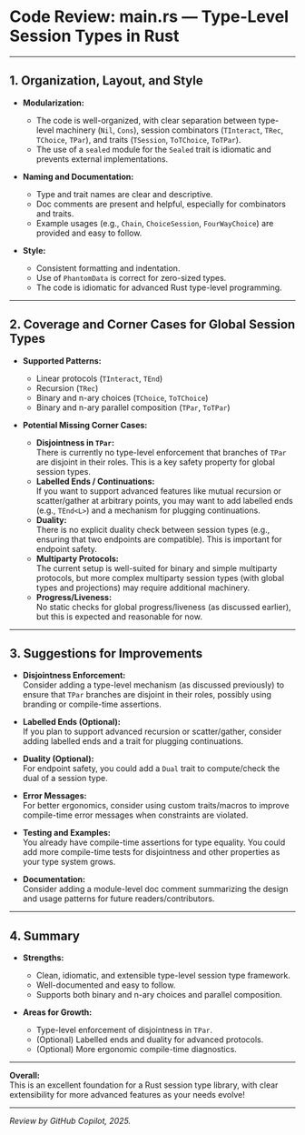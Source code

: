 # Code Review: main.rs — Type-Level Session Types in Rust

---

## 1. Organization, Layout, and Style

- **Modularization:**  
  - The code is well-organized, with clear separation between type-level machinery (`Nil`, `Cons`), session combinators (`TInteract`, `TRec`, `TChoice`, `TPar`), and traits (`TSession`, `ToTChoice`, `ToTPar`).
  - The use of a `sealed` module for the `Sealed` trait is idiomatic and prevents external implementations.

- **Naming and Documentation:**  
  - Type and trait names are clear and descriptive.
  - Doc comments are present and helpful, especially for combinators and traits.
  - Example usages (e.g., `Chain`, `ChoiceSession`, `FourWayChoice`) are provided and easy to follow.

- **Style:**  
  - Consistent formatting and indentation.
  - Use of `PhantomData` is correct for zero-sized types.
  - The code is idiomatic for advanced Rust type-level programming.

---

## 2. Coverage and Corner Cases for Global Session Types

- **Supported Patterns:**  
  - Linear protocols (`TInteract`, `TEnd`)
  - Recursion (`TRec`)
  - Binary and n-ary choices (`TChoice`, `ToTChoice`)
  - Binary and n-ary parallel composition (`TPar`, `ToTPar`)

- **Potential Missing Corner Cases:**
  - **Disjointness in `TPar`:**  
    There is currently no type-level enforcement that branches of `TPar` are disjoint in their roles. This is a key safety property for global session types.
  - **Labelled Ends / Continuations:**  
    If you want to support advanced features like mutual recursion or scatter/gather at arbitrary points, you may want to add labelled ends (e.g., `TEnd<L>`) and a mechanism for plugging continuations.
  - **Duality:**  
    There is no explicit duality check between session types (e.g., ensuring that two endpoints are compatible). This is important for endpoint safety.
  - **Multiparty Protocols:**  
    The current setup is well-suited for binary and simple multiparty protocols, but more complex multiparty session types (with global types and projections) may require additional machinery.
  - **Progress/Liveness:**  
    No static checks for global progress/liveness (as discussed earlier), but this is expected and reasonable for now.

---

## 3. Suggestions for Improvements

- **Disjointness Enforcement:**  
  Consider adding a type-level mechanism (as discussed previously) to ensure that `TPar` branches are disjoint in their roles, possibly using branding or compile-time assertions.

- **Labelled Ends (Optional):**  
  If you plan to support advanced recursion or scatter/gather, consider adding labelled ends and a trait for plugging continuations.

- **Duality (Optional):**  
  For endpoint safety, you could add a `Dual` trait to compute/check the dual of a session type.

- **Error Messages:**  
  For better ergonomics, consider using custom traits/macros to improve compile-time error messages when constraints are violated.

- **Testing and Examples:**  
  You already have compile-time assertions for type equality. You could add more compile-time tests for disjointness and other properties as your type system grows.

- **Documentation:**  
  Consider adding a module-level doc comment summarizing the design and usage patterns for future readers/contributors.

---

## 4. Summary

- **Strengths:**  
  - Clean, idiomatic, and extensible type-level session type framework.
  - Well-documented and easy to follow.
  - Supports both binary and n-ary choices and parallel composition.

- **Areas for Growth:**  
  - Type-level enforcement of disjointness in `TPar`.
  - (Optional) Labelled ends and duality for advanced protocols.
  - (Optional) More ergonomic compile-time diagnostics.

---

**Overall:**  
This is an excellent foundation for a Rust session type library, with clear extensibility for more advanced features as your needs evolve!

---

*Review by GitHub Copilot, 2025.*